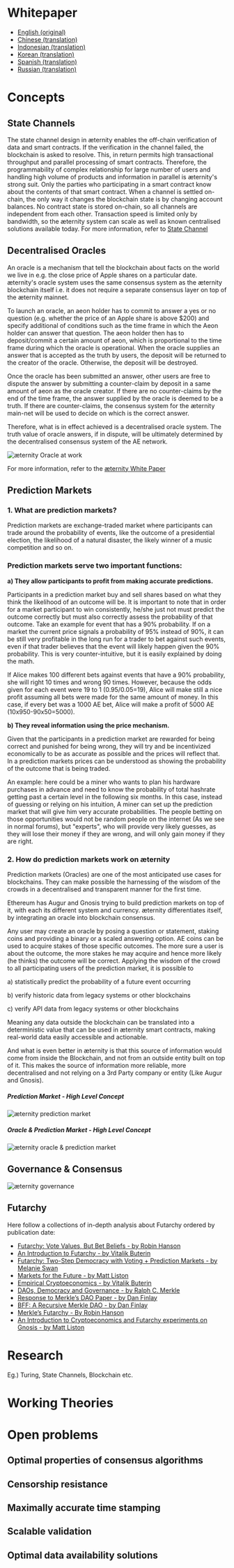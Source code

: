 # Whitepaper

- [English (original)](http://blockchain.aeternity.com/%C3%A6ternity-blockchain-whitepaper.pdf)
- [Chinese (translation)](http://blockchain.aeternity.com/Aeternity%E5%8C%BA%E5%9D%97%E9%93%BE%E7%99%BD%E7%9A%AE%E4%B9%A6.pdf)
- [Indonesian (translation)](Whitepaper_Indonesia)
- [Korean (translation)](Whitepaper_korean-%28%ED%95%9C%EA%B5%AD%EC%96%B4%29)
- [Spanish (translation)](http://blockchain.aeternity.com/Aeternity-blockchain-espaniol.pdf)
- [Russian (translation)](Whitepaper_Russian)

# Concepts
## State Channels
The state channel design in æternity enables the off-chain verification of data and smart contracts. If the verification in the channel failed, the blockchain is asked to resolve. This, in return permits high transactional throughput and parallel processing of smart contracts. Therefore, the programmability of complex relationship for large number of users and handling high volume of products and information in parallel is æternity's strong suit.
Only the parties who participating in a smart contract know about the contents of that smart contract.
When a channel is settled on-chain, the only way it changes the blockchain state is by changing account balances.
No contract state is stored on-chain, so all channels are independent from each other. Transaction speed is limited only by bandwidth, so the æternity system can scale as well as known centralised solutions available today.
 For more information, refer to [State Channel](http://www.jeffcoleman.ca/state-channels/)
## Decentralised Oracles
An oracle is a mechanism that tell the blockchain about facts on the world we live in e.g. the close price of Apple shares on a particular date. æternity's oracle system uses the same consensus system as the æternity blockchain itself i.e. it does not require a separate consensus layer on top of the æternity mainnet. 

To launch an oracle, an aeon holder has to commit to answer a yes or no question (e.g. whether the price of an Apple share is above $200) and specify additional of conditions such as the time frame in which the Aeon holder can answer that question. The aeon holder then has to deposit/commit a certain amount of aeon, which is proportional to the time frame during which the oracle is operational. When the oracle supplies an answer that is accepted as the truth by users, the deposit will be returned to the creator of the oracle. Otherwise, the deposit will be destroyed.

Once the oracle has been submitted an answer, other users are free to dispute the answer by submitting a counter-claim by deposit in a same amount of aeon as the oracle creator. If there are no counter-claims by the end of the time frame, the answer supplied by the oracle is deemed to be a truth. If there are counter-claims, the consensus system for the æternity main-net will be used to decide on which is the correct answer.

Therefore, what is in effect achieved is a decentralised oracle system. The truth value of oracle answers, if in dispute, will be ultimately determined by the decentralised consensus system of the AE network.

![æternity Oracle at work](http://i66.tinypic.com/2emjrzm.png)

For more information, refer to the [æternity White Paper](https://blockchain.aeternity.com/%C3%A6ternity-blockchain-whitepaper.pdf)

## Prediction Markets
### 1. What are prediction markets?
Prediction markets are exchange-traded market where participants can trade around the probability of events, like the outcome of a presidential election, the likelihood of a natural disaster, the likely winner of a music competition and so on.



### Prediction markets serve two important functions:

**a) They allow participants to profit from making accurate predictions.**

Participants in a prediction market buy and sell shares based on what they think the likelihood of an outcome will be. 
It is important to note that in order for a market participant to win consistently, he/she just not must predict the outcome correctly but must also correctly assess the probability of that outcome.
Take an example for event that has a 90% probability. If on a market the current price signals a probability of 95% instead of 90%, it can be still very profitable in the long run for a trader to bet against such events, even if that trader believes that the event will likely happen given the 90% probability.
This is very counter-intuitive, but it is easily explained by doing the math.

If Alice makes 100 different bets against events that have a 90% probability, she will right 10 times and wrong 90 times. However, because the odds given for each event were 19 to 1 (0.95/0.05=19), Alice will make still a nice profit assuming all bets were made for the same amount of money. In this case, if every bet was a 1000 AE bet, Alice will make a profit of 5000 AE (10x950-90x50=5000).

**b) They reveal information using the price mechanism.**
 
Given that the participants in a prediction market are rewarded for being correct and punished for being wrong, they will try and be incentivized economically to be as accurate as possible and the prices will reflect that. In a prediction markets prices can be understood as showing the probability of the outcome that is being traded.

An example: here could be a miner who wants to plan his hardware purchases in advance and need to know the probability of total hashrate getting past a certain level in the following six months. In this case, instead of guessing or relying on his intuition, A miner can set up the prediction market that will give him very accurate probabilities. The people betting on those opportunities would not be random people on the internet (As we see in normal forums), but "experts", who will provide very likely guesses, as they will lose their money if they are wrong, and will only gain money if they are right.

### 2. How do prediction markets work on æternity
Prediction markets (Oracles) are one of the most anticipated use cases for blockchains. They can make possible the harnessing of the wisdom of the crowds in a decentralised and transparent manner for the first time.

Ethereum has Augur and Gnosis trying to build prediction markets on top of it, with each its different system and currency.
æternity differentiates itself, by integrating an oracle into blockchain consensus. 

Any user may create an oracle by posing a question or statement, staking coins and providing a binary or a scaled answering option. 
AE coins can be used to acquire stakes of those specific outcomes. 
The more sure a user is about the outcome, the more stakes he may acquire and hence more likely (he thinks) the outcome will be correct. Applying the wisdom of the crowd to all participating users of the prediction market, it is possible to 

a) statistically predict the probability of a future event occurring  

b) verify historic data from legacy systems or other blockchains

c) verify API data from legacy systems or other blockchains

Meaning any data outside the blockchain can be translated into a deterministic value that can be used in æternity smart contracts, making real-world data easily accessible and actionable. 

And what is even better in æternity is that this source of information would come from inside the Blockchain, and not from an outside entity built on top of it. This makes the source of information more reliable, more decentralised and not relying on  a 3rd Party company or entity (Like Augur and Gnosis).  

##### Prediction Market - High Level Concept
![æternity prediction market](http://i66.tinypic.com/2emjrzm.jpg)

##### Oracle & Prediction Market - High Level Concept
![æternity oracle & prediction market](http://i63.tinypic.com/30c291s.png)

## Governance & Consensus
![æternity governance](http://i67.tinypic.com/axehab.png)
## Futarchy
Here follow a collections of in-depth analysis about Futarchy ordered by publication date:
* [Futarchy: Vote Values, But Bet Beliefs - by Robin Hanson](http://mason.gmu.edu/~rhanson/futarchy.html)
* [An Introduction to Futarchy - by Vitalik Buterin](https://blog.ethereum.org/2014/08/21/introduction-futarchy/)
* [Futarchy: Two-Step Democracy with Voting + Prediction Markets - by Melanie Swan](https://books.google.it/books?id=RHJmBgAAQBAJ&pg=PA51&lpg=PA51&redir_esc=y#v=onepage&q&f=false)
* [Markets for the Future - by Matt Liston](https://medium.com/@ConsenSys/markets-for-the-future-c73fa73fe35d)
* [Empirical Cryptoeconomics - by Vitalik Buterin](https://www.reddit.com/r/ethereum/comments/453sid/empirical_cryptoeconomics/)
* [DAOs, Democracy and Governance - by Ralph C. Merkle](http://merkle.com/papers/DAOdemocracyDraft.pdf)
* [Response to Merkle’s DAO Paper - by Dan Finlay](https://medium.com/@danfinlay/response-to-merkles-dao-paper-61d76d2dd333)
* [BFF: A Recursive Merkle DAO - by Dan Finlay](https://medium.com/@danfinlay/bff-a-recursive-merkle-dao-121327d48493)
* [Merkle’s Futarchy - By Robin Hanson](http://www.overcomingbias.com/2016/07/merkles-futarchy.html)
* [An Introduction to Cryptoeconomics and Futarchy experiments on Gnosis - by Matt Liston](https://medium.com/@consensus/an-introduction-to-cryptoeconomics-and-futarchy-experiments-on-gnosis-df85220f840a)
# Research
Eg.) Turing, State Channels, Blockchain etc.
# Working Theories

# Open problems
## Optimal properties of consensus algorithms
## Censorship resistance
## Maximally accurate time stamping
## Scalable validation
## Optimal data availability solutions
